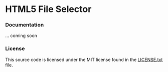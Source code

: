 # HTML5 File Selector

### Documentation

... coming soon

### License

This source code is licensed under the MIT license found in
the [LICENSE.txt](https://github.com/quarklemotion/html5-file-selector/blob/master/LICENSE.txt) file.
